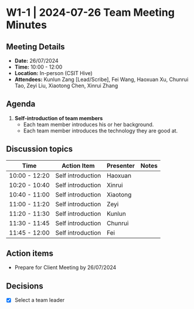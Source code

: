 # W1-1 | 2024-07-26 Team Meeting Minutes

## Meeting Details
- **Date:** 26/07/2024
- **Time:** 10:00 - 12:00
- **Location:** In-person (CSIT Hive) 
- **Attendees:** Kunlun Zang [Lead/Scribe], Fei Wang, Haoxuan Xu, Chunrui Tao, Zeyi Liu, Xiaotong Chen, Xinrui Zhang 

## Agenda
1. **Self-introduction of team members** 
   - Each team member introduces his or her background.
   - Each team member introduces the technology they are good at.


## Discussion topics

| Time                | Action Item                                             | Presenter        | Notes      |
|---------------------|---------------------------------------------------------|------------------|------------|
| 10:00 - 12:20             | Self introduction  | Haoxuan | |
| 10:20 - 10:40             | Self introduction  | Xinrui  | |
| 10:40 - 11:00              | Self introduction    |  Xiaotong  | |
| 11:00 - 11:20              | Self introduction    |  Zeyi  | |
| 11:20 - 11:30             | Self introduction       | Kunlun | |
| 11:30 - 11:45           | Self introduction                              | Chunrui |  |
| 11:45 - 12:00             | Self introduction                             | Fei |  |

## Action items 
- Prepare for Client Meeting by 26/07/2024

## Decisions 
- [x] Select a team leader
